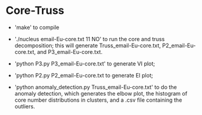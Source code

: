 # Core-Truss

- 'make' to compile

- './nucleus email-Eu-core.txt 11 NO' to run the core and truss decomposition; this will generate Truss_email-Eu-core.txt, P2_email-Eu-core.txt, and P3_email-Eu-core.txt.
  
- 'python P3.py P3_email-Eu-core.txt' to generate VI plot;

- 'python P2.py P2_email-Eu-core.txt to generate EI plot;

- 'python anomaly_detection.py Truss_email-Eu-core.txt' to do the anomaly detection, which generates the elbow plot, the histogram of core number distributions in clusters, and a .csv file containing the outliers.
